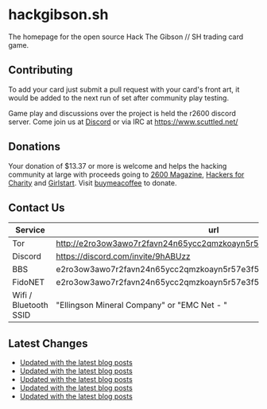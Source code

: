 # hackgibson.sh
The homepage for the open source Hack The Gibson // SH trading card game.


## Contributing

To add your card just submit a pull request with your card's front art, it would be added to the next run of set after community play testing.

Game play and discussions over the project is held the r2600 discord server. Come join us at [Discord](https://discord.com/invite/9hABUzz) or via IRC at https://www.scuttled.net/


## Donations

Your donation of $13.37 or more is welcome and helps the hacking community at large with proceeds going to [2600 Magazine](https://2600.com/), [Hackers for Charity](https://hackersforcharity.org) and [Girlstart](https://girlstart.org).  Visit [buymeacoffee](https://www.buymeacoffee.com/hackgibson.sh) to donate.


## Contact Us

Service | url
-|-
Tor | http://e2ro3ow3awo7r2favn24n65ycc2qmzkoayn5r57e3f56nvjwdcgg32ad.onion
Discord | https://discord.com/invite/9hABUzz
BBS | e2ro3ow3awo7r2favn24n65ycc2qmzkoayn5r57e3f56nvjwdcgg32ad.onion:23
FidoNET | e2ro3ow3awo7r2favn24n65ycc2qmzkoayn5r57e3f56nvjwdcgg32ad.onion:24554
Wifi / Bluetooth SSID | "Ellingson Mineral Company" or "EMC Net - <fidonet address>"

## Latest Changes
<!-- BLOG-POST-LIST:START -->
- [Updated with the latest blog posts](https://github.com/DFW2600/hackgibson.sh/commit/fd3a47fa1f360b3ae52acffa834dc8999276b9ff)
- [Updated with the latest blog posts](https://github.com/DFW2600/hackgibson.sh/commit/8ce7ba2da8e077a66644f8508c98d81eb3c7b5a1)
- [Updated with the latest blog posts](https://github.com/DFW2600/hackgibson.sh/commit/794dfba210cef66aba6431ae8bc612b31434f8f6)
- [Updated with the latest blog posts](https://github.com/DFW2600/hackgibson.sh/commit/796a8d9688b9c3416db8d4e130b549c7e4c35f29)
- [Updated with the latest blog posts](https://github.com/DFW2600/hackgibson.sh/commit/379fc0049b7e91cbe7713bda3e98c9e57d925116)
<!-- BLOG-POST-LIST:END -->

